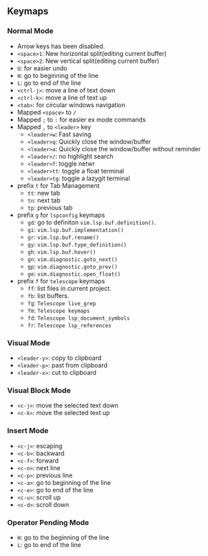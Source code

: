 ## Keymaps

### Normal Mode

- Arrow keys has been disabled.
- `<space>1`: New horizontal split(editing current buffer)
- `<space>2`: New vertical split(editing current buffer)
- `U`: for easier undo
- `H`: go to beginning of the line
- `L`: go to end of the line
- `<ctrl-j>`: move a line of text down
- `<ctrl-k>`: move a line of text up
- `<tab>`: for circular windows navigation
- Mapped `<space>` to `/`
- Mapped `;` to `:` for easier ex mode commands
- Mapped `,` to `<leader>` key
  - `<leader>w`: Fast saving
  - `<leader>q`: Quickly close the window/buffer
  - `<leader>a`: Quickly close the window/buffer without reminder
  - `<leader>/`: no highlight search
  - `<leader>f`: toggle netwr
  - `<leader>tt`: toggle a float terminal
  - `<leader>tg`: toggle a lazygit terminal
- prefix `t` for Tab Management
  - `tt`: new tab
  - `tn`: next tab
  - `tp`: previous tab
- prefix `g` for `lspconfig` keymaps
  - `gd`: go to definiton `vim.lsp.buf.definition()`.
  - `gi`: `vim.lsp.buf.implementation()`
  - `gr`: `vim.lsp.buf.rename()`
  - `gy`: `vim.lsp.buf.type_definition()`
  - `gh`: `vim.lsp.buf.hover()`
  - `gn`: `vim.diagnostic.goto_next()`
  - `gp`: `vim.diagnostic.goto_prev()`
  - `ge`: `vim.diagnostic.open_float()`
- prefix `f` for `telescope` keymaps
  - `ff`: list files in current project.
  - `fb`: list buffers.
  - `fg`: `Telescope live_grep`
  - `fm`: `Telescope keymaps`
  - `fd`: `Telescope lsp_document_symbols`
  - `fr`: `Telescope lsp_references`

### Visual Mode

- `<leader-y>`: copy to clipboard
- `<leader-p>`: past from clipboard
- `<leader-x>`: cut to clipboard

### Visual Block Mode

- `<c-j>`: move the selected text down
- `<c-k>`: move the selected text up

### Insert Mode

- `<c-j>`: escaping
- `<c-b>`: backward
- `<c-f>`: forward
- `<c-n>`: next line
- `<c-p>`: previous line
- `<c-a>`: go to beginning of the line
- `<c-e>`: go to end of the line
- `<c-u>`: scroll up
- `<c-d>`: scroll down

### Operator Pending Mode

- `H`: go to the beginning of the line
- `L`: go to end of the line
